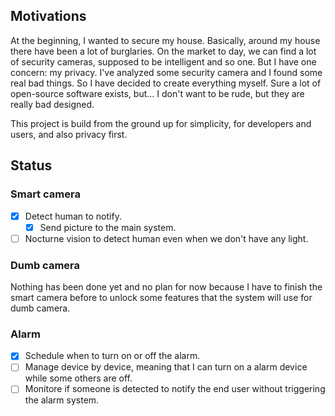 ## Motivations
At the beginning, I wanted to secure my house. Basically, around my house there have been a lot of burglaries.
On the market to day, we can find a lot of security cameras, supposed to be intelligent and so one. But I have one concern: my privacy. I've analyzed some security camera and I found some real bad things. So I have decided to create everything myself. Sure a lot of open-source software exists, but... I don't want to be rude, but they are really bad designed.

This project is build from the ground up for simplicity, for developers and users, and also privacy first.

## Status
### Smart camera
- [x] Detect human to notify.
  - [x] Send picture to the main system.
- [ ] Nocturne vision to detect human even when we don't have any light.

### Dumb camera
Nothing has been done yet and no plan for now because I have to finish the smart camera before to unlock some features that the system will use for dumb camera.

### Alarm
- [x] Schedule when to turn on or off the alarm.
- [ ] Manage device by device, meaning that I can turn on a alarm device while some others are off.
- [ ] Monitore if someone is detected to notify the end user without triggering the alarm system.
